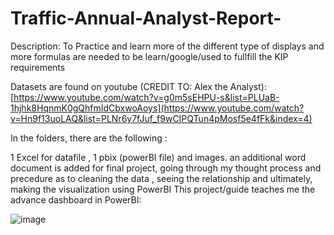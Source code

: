 # Traffic-Annual-Analyst-Report-

Description: To Practice and learn more of the different type of displays and more formulas are needed to be learn/google/used to fullfill the KIP requirements 

Datasets are found on youtube (CREDIT TO: Alex the Analyst): [https://www.youtube.com/watch?v=g0m5sEHPU-s&list=PLUaB-1hjhk8HqnmK0gQhfmIdCbxwoAoys](https://www.youtube.com/watch?v=Hn9f13uoLAQ&list=PLNr6y7fJuf_f9wCIPQTun4pMosf5e4fFk&index=4)

In the folders, there are the following :

1 Excel for datafile , 1 pbix (powerBI file) and images.
an additional word document is added for final project, going through my thought process and precedure as to cleaning the data , seeing the relationship and ultimately, making the visualization using PowerBI
This project/guide teaches me the advance dashboard in PowerBI:

![image](https://github.com/user-attachments/assets/8f53a1b3-00a3-4969-ae3b-feb170cc80bd)
